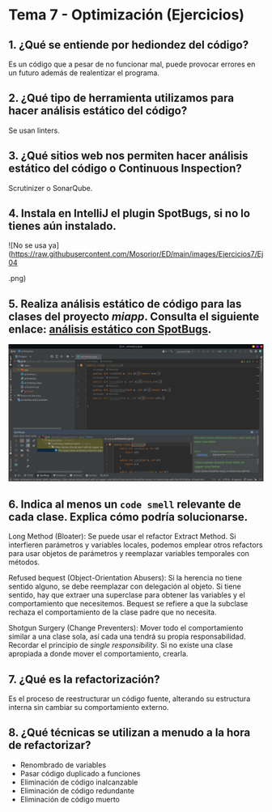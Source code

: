 # Tema 7 - Optimización (Ejercicios)

## 1. ¿Qué se entiende por hediondez del código?

Es un código que a pesar de no funcionar mal, puede provocar errores en un futuro además de realentizar el programa.

## 2. ¿Qué tipo de herramienta utilizamos para hacer análisis estático del código?

Se usan linters.

## 3. ¿Qué sitios web nos permiten hacer análisis estático del código o **Continuous Inspection**?

Scrutinizer o SonarQube.

## 4. Instala en IntelliJ el plugin **Spot**Bugs, si no lo tienes aún instalado.

![No se usa ya](https://raw.githubusercontent.com/Mosorior/ED/main/images/Ejercicios7/Ej04

.png)

## 5. Realiza **análisis estático de código** para las clases del proyecto *miapp*. Consulta el siguiente enlace: [análisis estático con SpotBugs](https://github.com/jamj2000/DAW1-ED-Pruebas-Ejemplo1#análisis-estático-de-código-con-findbugs-en-netbeans).

![No se usa ya](https://raw.githubusercontent.com/Mosorior/ED/main/images/Ejercicios7/Ej05.png)

## 6. Indica al menos un `code smell` relevante de cada clase. Explica cómo podría solucionarse.

Long Method (Bloater): Se puede usar el refactor Extract Method. Si interfieren parámetros y variables locales, podemos emplear otros refactors para usar objetos de parámetros y reemplazar variables temporales con métodos.

Refused bequest (Object-Orientation Abusers): Si la herencia no tiene sentido alguno, se debe reemplazar con delegación al objeto. Si tiene sentido, hay que extraer una superclase para obtener las variables y el comportamiento que necesitemos. Bequest se refiere a que la subclase rechaza el comportamiento de la clase padre que no necesita.

Shotgun Surgery (Change Preventers): Mover todo el comportamiento similar a una clase sola, así cada una tendrá su propia responsabilidad. Recordar el principio de *single responsibility*. Si no existe una clase apropiada a donde mover el comportamiento, crearla.

## 7. ¿Qué es la refactorización?

Es el proceso de reestructurar un código fuente, alterando su estructura interna sin cambiar su comportamiento externo.

## 8. ¿Qué técnicas se utilizan a menudo a la hora de refactorizar?

- Renombrado de variables
- Pasar código duplicado a funciones
- Eliminación de código inalcanzable
- Eliminación de código redundante
- Eliminación de código muerto
